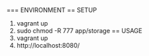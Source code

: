 === ENVIRONMENT
== SETUP
1. vagrant up
2. sudo chmod -R 777 app/storage
== USAGE
1. vagrant up
2. http://localhost:8080/
